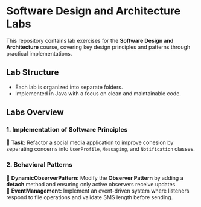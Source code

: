 # **Software Design and Architecture Labs**

This repository contains lab exercises for the **Software Design and Architecture** course, covering key design principles and patterns through practical implementations.

## **Lab Structure**

- Each lab is organized into separate folders.
- Implemented in Java with a focus on clean and maintainable code.

## **Labs Overview**

### **1. Implementation of Software Principles**

🔹 **Task:** Refactor a social media application to improve cohesion by separating concerns into `UserProfile`, `Messaging`, and `Notification` classes.

### **2. Behavioral Patterns**

🔹 **DynamicObserverPattern:** Modify the **Observer Pattern** by adding a **detach** method and ensuring only active observers receive updates.  
🔹 **EventManagement:** Implement an event-driven system where listeners respond to file operations and validate SMS length before sending.
